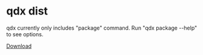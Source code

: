# qdx dist

qdx currently only includes "package" command. Run "qdx package --help" to see options.

[Download](https://github.com/qislam/qdx-dist/releases) 
